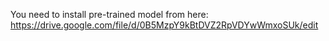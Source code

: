 You need to install pre-trained model from here:
https://drive.google.com/file/d/0B5MzpY9kBtDVZ2RpVDYwWmxoSUk/edit
